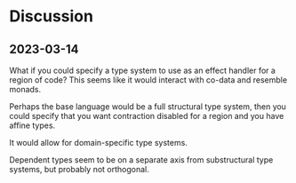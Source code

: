 # Discussion

## 2023-03-14

What if you could specify a type system to use as an effect handler for a region
of code? This seems like it would interact with co-data and resemble monads.

Perhaps the base language would be a full structural type system, then you could
specify that you want contraction disabled for a region and you have affine
types.

It would allow for domain-specific type systems.

Dependent types seem to be on a separate axis from substructural type systems,
but probably not orthogonal.
